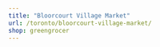 ```yaml
---
title: "Bloorcourt Village Market"
url: /toronto/bloorcourt-village-market/
shop: greengrocer
---
```

